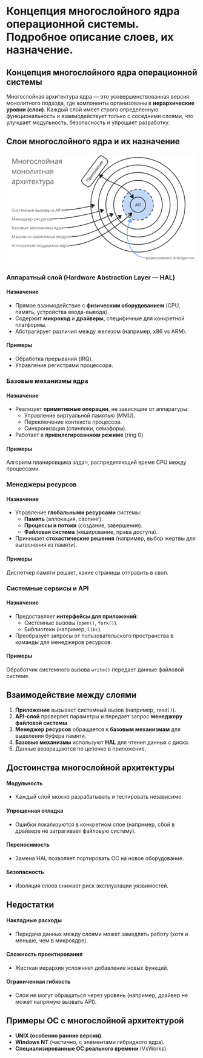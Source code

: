 # Концепция многослойного ядра операционной системы. Подробное описание слоев, их назначение.
## Концепция многослойного ядра операционной системы
Многослойная архитектура ядра — это усовершенствованная версия монолитного подхода, где компоненты организованы в **иерархические уровни (слои)**. Каждый слой имеет строго определенную функциональность и взаимодействует только с соседними слоями, что улучшает модульность, безопасность и упрощает разработку. 
## Слои многослойного ядра и их назначение
![](../img/Pasted%20image%2020250622095152.png)
### Аппаратный слой (Hardware Abstraction Layer — HAL)
#### Назначение 
- Прямое взаимодействие с **физическим оборудованием** (CPU, память, устройства ввода-вывода).  
- Содержит **микрокод** и **драйверы**, специфичные для конкретной платформы.  
- Абстрагирует различия между железом (например, x86 vs ARM).  
#### Примеры
- Обработка прерываний (IRQ).  
- Управление регистрами процессора.  
### Базовые механизмы ядра
#### Назначение
- Реализует **примитивные операции**, не зависящие от аппаратуры:  
  - Управление виртуальной памятью (MMU).  
  - Переключение контекста процессов.  
  - Синхронизация (спинлоки, семафоры).  
- Работает в **привилегированном режиме** (ring 0).  
#### Примеры
Алгоритм планировщика задач, распределяющий время CPU между процессами.
### Менеджеры ресурсов
#### Назначение
- Управление **глобальными ресурсами** системы:  
  - **Память** (аллокация, свопинг).  
  - **Процессы и потоки** (создание, завершение).  
  - **Файловая система** (кеширование, права доступа).  
- Принимает **стохастические решения** (например, выбор жертвы для вытеснения из памяти).  
#### Примеры
Диспетчер памяти решает, какие страницы отправить в своп.  
### Системные сервисы и API
#### Назначение
- Предоставляет **интерфейсы для приложений**:  
  - Системные вызовы (`open()`, `fork()`).  
  - Библиотеки (например, `libc`).  
- Преобразует запросы от пользовательского пространства в команды для менеджеров ресурсов.  
#### Примеры
Обработчик системного вызова `write()` передает данные файловой системе.  
## Взаимодействие между слоями 

1. **Приложение** вызывает системный вызов (например, `read()`).  
2. **API-слой** проверяет параметры и передает запрос **менеджеру файловой системы**.  
3. **Менеджер ресурсов** обращается к **базовым механизмам** для выделения буфера памяти.  
4. **Базовые механизмы** используют **HAL** для чтения данных с диска.  
5. Данные возвращаются по цепочке в приложение.  
## Достоинства многослойной архитектуры  
#### Модульность
- Каждый слой можно разрабатывать и тестировать независимо.  
#### Упрощенная отладка
- Ошибки локализуются в конкретном слое (например, сбой в драйвере не затрагивает файловую систему).  
#### Переносимость
- Замена HAL позволяет портировать ОС на новое оборудование.  
#### Безопасность
- Изоляция слоев снижает риск эксплуатации уязвимостей.  
## Недостатки 
#### Накладные расходы
- Передача данных между слоями может замедлять работу (хотя и меньше, чем в микроядре).  
#### Сложность проектирования 
- Жесткая иерархия усложняет добавление новых функций.  
#### Ограниченная гибкость
- Слои не могут обращаться через уровень (например, драйвер не может напрямую вызвать API).  
## Примеры ОС с многослойной архитектурой

- **UNIX (особенно ранние версии)**.  
- **Windows NT** (частично, с элементами гибридного ядра).  
- **Специализированные ОС реального времени** (VxWorks).  